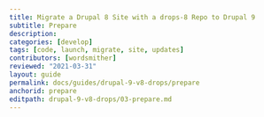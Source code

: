 ```yaml
---
title: Migrate a Drupal 8 Site with a drops-8 Repo to Drupal 9
subtitle: Prepare
description: 
categories: [develop]
tags: [code, launch, migrate, site, updates]
contributors: [wordsmither]
reviewed: "2021-03-31"
layout: guide
permalink: docs/guides/drupal-9-v8-drops/prepare
anchorid: prepare
editpath: drupal-9-v8-drops/03-prepare.md
---
```


<Partial file="drupal-9/prepare-local-environment.md" />

